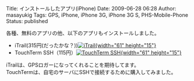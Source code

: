 Title: インストールしたアプリ(iPhone)
Date: 2009-06-28 06:28
Author: masayukig
Tags: GPS, iPhone, iPhone 3G, iPhone 3G S, PHS-Mobile-Phone
Status: published

各種、無料のアプリの他、以下のアプリもインストールしました。

-   iTrail(315円(だったかな？))[![iTrail](http://ax.itunes.apple.com/images/badgeitunes61x15dark.gif){width="61"
    height="15"}](http://click.linksynergy.com/fs-bin/stat?id=6ZMj3qNtbOQ&offerid=94348&type=3&subid=0&tmpid=2192&RD_PARM1=http%253A%252F%252Fitunes.apple.com%252FWebObjects%252FMZStore.woa%252Fwa%252FviewSoftware%253Fid%253D286695233%2526mt%253D8%2526uo%253D6%2526partnerId%253D30)
-   TouchTerm SSH（115円）[![TouchTerm
    SSH](http://ax.itunes.apple.com/images/badgeitunes61x15dark.gif){width="61"
    height="15"}](http://click.linksynergy.com/fs-bin/stat?id=6ZMj3qNtbOQ&offerid=94348&type=3&subid=0&tmpid=2192&RD_PARM1=http%253A%252F%252Fitunes.apple.com%252FWebObjects%252FMZStore.woa%252Fwa%252FviewSoftware%253Fid%253D286623227%2526mt%253D8%2526uo%253D6%2526partnerId%253D30)

iTrailは、GPSロガーになってくれることを期待してます。  
TouchTermは、自宅のサーバにSSHで接続するために購入してみました。
